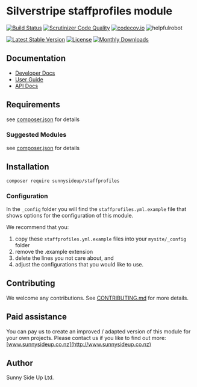# Silverstripe staffprofiles module
[![Build Status](https://travis-ci.org/sunnysideup/silverstripe-staffprofiles.svg?branch=master)](https://travis-ci.org/sunnysideup/silverstripe-staffprofiles)
[![Scrutinizer Code Quality](https://scrutinizer-ci.com/g/sunnysideup/silverstripe-staffprofiles/badges/quality-score.png?b=master)](https://scrutinizer-ci.com/g/sunnysideup/silverstripe-staffprofiles/?branch=master)
[![codecov.io](https://codecov.io/github/sunnysideup/silverstripe-staffprofiles/coverage.svg?branch=master)](https://codecov.io/github/sunnysideup/silverstripe-staffprofiles?branch=master)
![helpfulrobot](https://helpfulrobot.io/sunnysideup/staffprofiles/badge)

[![Latest Stable Version](https://poser.pugx.org/sunnysideup/staffprofiles/version)](https://packagist.org/packages/sunnysideup/staffprofiles)
[![License](https://poser.pugx.org/sunnysideup/staffprofiles/license)](https://packagist.org/packages/sunnysideup/staffprofiles)
[![Monthly Downloads](https://poser.pugx.org/sunnysideup/staffprofiles/d/monthly)](https://packagist.org/packages/sunnysideup/staffprofiles)


## Documentation



 * [Developer Docs](docs/en/INDEX.md)
 * [User Guide](docs/en/userguide.md)
 * [API Docs](http://docs.ssmods.com/sunnysideup/staffprofiles/classes.xhtml)

## Requirements



see [composer.json](composer.json) for details

### Suggested Modules



see [composer.json](composer.json) for details


## Installation


```
composer require sunnysideup/staffprofiles
```

### Configuration



In the `_config` folder you will find the `staffprofiles.yml.example`
file that shows options for the configuration of this module.

We recommend that you:

  1. copy these `staffprofiles.yml.example` files into your
`mysite/_config` folder
  2. remove the .example extension
  3. delete the lines you not care about, and
  4. adjust the configurations that you would like to use.


## Contributing



We welcome any contributions. See [CONTRIBUTING.md](CONTRIBUTING.md) for more details.

## Paid assistance



You can pay us to create an improved / adapted version of this module for your own projects.  Please contact us if you like to find out more: [www.sunnysideup.co.nz](http://www.sunnysideup.co.nz)

## Author



Sunny Side Up Ltd.

